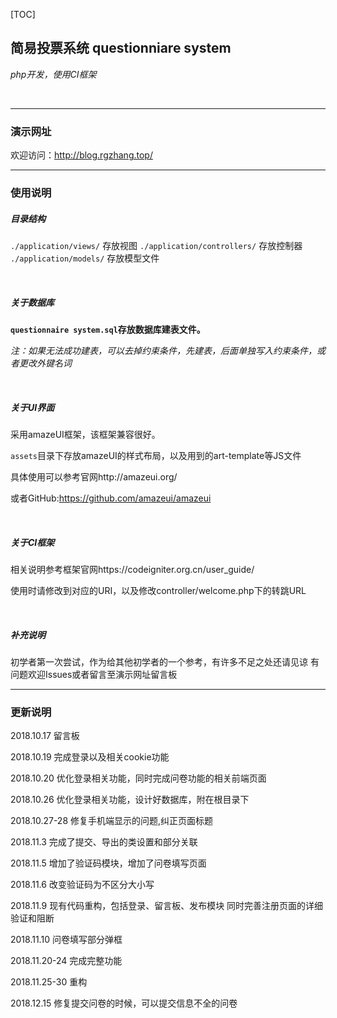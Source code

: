 [TOC]

## 简易投票系统  questionniare system

*php开发，使用CI框架*



<br>



<hr>



### 演示网址
欢迎访问：http://blog.rgzhang.top/



<hr>


### 使用说明

##### 目录结构
```./application/views/```  			存放视图
```./application/controllers/```		存放控制器
```./application/models/```				存放模型文件

<br>

##### 关于数据库
**```questionnaire system.sql```存放数据库建表文件。**

*注：如果无法成功建表，可以去掉约束条件，先建表，后面单独写入约束条件，或者更改外键名词*

<br>

##### 关于UI界面
采用amazeUI框架，该框架兼容很好。

```assets```目录下存放amazeUI的样式布局，以及用到的art-template等JS文件

具体使用可以参考官网http://amazeui.org/

或者GitHub:https://github.com/amazeui/amazeui

<br>

##### 关于CI框架

相关说明参考框架官网https://codeigniter.org.cn/user_guide/

使用时请修改到对应的URI，以及修改controller/welcome.php下的转跳URL

<br>

##### 补充说明
初学者第一次尝试，作为给其他初学者的一个参考，有许多不足之处还请见谅
有问题欢迎Issues或者留言至演示网址留言板

<hr>

### 更新说明


2018.10.17
留言板

2018.10.19
完成登录以及相关cookie功能

2018.10.20
优化登录相关功能，同时完成问卷功能的相关前端页面

2018.10.26
优化登录相关功能，设计好数据库，附在根目录下


2018.10.27-28
修复手机端显示的问题,纠正页面标题

2018.11.3
完成了提交、导出的类设置和部分关联

2018.11.5
增加了验证码模块，增加了问卷填写页面

2018.11.6
改变验证码为不区分大小写

2018.11.9 
现有代码重构，包括登录、留言板、发布模块
同时完善注册页面的详细验证和阻断

2018.11.10
问卷填写部分弹框

2018.11.20-24
完成完整功能

2018.11.25-30
重构

2018.12.15
修复提交问卷的时候，可以提交信息不全的问卷
